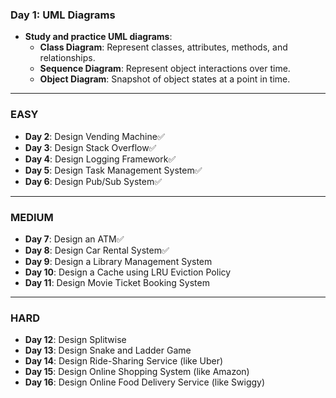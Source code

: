 ### **Day 1: UML Diagrams**
- **Study and practice UML diagrams**:  
  - **Class Diagram**: Represent classes, attributes, methods, and relationships.  
  - **Sequence Diagram**: Represent object interactions over time.  
  - **Object Diagram**: Snapshot of object states at a point in time. 

---

### **EASY**

- **Day 2**: Design Vending Machine✅  
- **Day 3**: Design Stack Overflow✅  
- **Day 4**: Design Logging Framework✅   
- **Day 5**: Design Task Management System✅   
- **Day 6**: Design Pub/Sub System✅   

---

### **MEDIUM**

- **Day 7**: Design an ATM✅   
- **Day 8**: Design Car Rental System✅   
- **Day 9**: Design a Library Management System  
- **Day 10**: Design a Cache using LRU Eviction Policy  
- **Day 11**: Design Movie Ticket Booking System  

---

### **HARD**

- **Day 12**: Design Splitwise  
- **Day 13**: Design Snake and Ladder Game  
- **Day 14**: Design Ride-Sharing Service (like Uber)  
- **Day 15**: Design Online Shopping System (like Amazon)  
- **Day 16**: Design Online Food Delivery Service (like Swiggy)